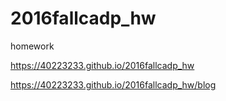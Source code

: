 # 2016fallcadp_hw
homework

https://40223233.github.io/2016fallcadp_hw

https://40223233.github.io/2016fallcadp_hw/blog
